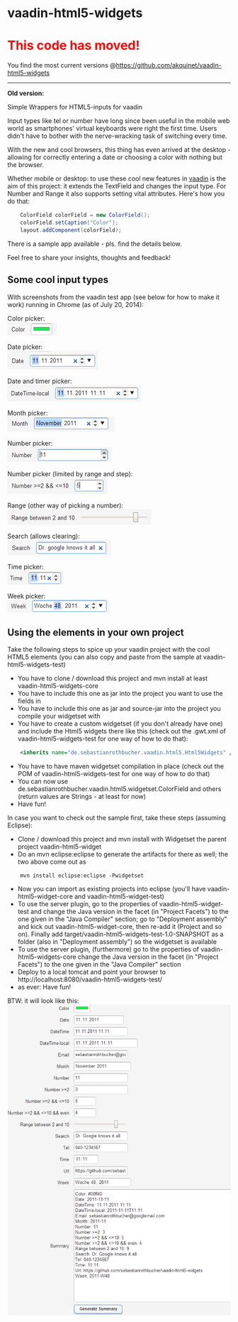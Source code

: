 vaadin-html5-widgets
====================

<h1 style="color: red">This code has moved!</h1>

You find the most current versions @<a href="https://github.com/akquinet/vaadin-html5-widgets">https://github.com/akquinet/vaadin-html5-widgets</a>

<hr />

<strong>Old version: </strong>

Simple Wrappers for HTML5-inputs for vaadin

Input types like tel or number have long since been useful in the mobile web world as smartphones' virtual keyboards were right the first time. Users didn't have to bother with the nerve-wracking task of switching every time. 

With the new and cool browsers, this thing has even arrived at the desktop - allowing for correctly entering a date or choosing a color with nothing but the browser. 

Whether mobile or desktop: to use these cool new features in [vaadin](http://www.vaadin.com) is the aim of this project: it extends the TextField and changes the input type. For Number and Range it also supports setting vital attributes. Here's how you do that: 
```java
	ColorField colorField = new ColorField();
	colorField.setCaption("Color");
	layout.addComponent(colorField);
```
There is a sample app available - pls. find the details below.

Feel free to share your insights, thoughts and feedback!


## Some cool input types

With screenshots from the vaadin test app (see below for how to make it work) running in Chrome (as of July 20, 2014): 

Color picker: <br /><img src="img/color.png" />

Date picker: <br /><img src="img/date.png" />

Date and timer picker: <br /><img src="img/datetime-local.png" />

Month picker: <br /><img src="img/month.png" />

Number picker: <br /><img src="img/number.png" />

Number picker (limited by range and step): <br /><img src="img/numberLimited.png" />

Range (other way of picking a number): <br /><img src="img/range.png" />

Search (allows clearing): <br /><img src="img/search.png" />

Time picker: <br /><img src="img/time.png" />

Week picker: <br /><img src="img/week.png" />


## Using the elements in your own project

Take the following steps to spice up your vaadin project with the cool HTML5 elements (you can also copy and paste from the sample at vaadin-html5-widgets-test)

- You have to clone / download this project and mvn install at least vaadin-html5-widgets-core
- You have to include this one as jar into the project you want to use the fields in
- You have to include this one as jar and source-jar into the project you compile your widgetset with
- You have to create a custom widgetset (if you don't already have one) and include the Html5 widgets there like this (check out the .gwt.xml of vaadin-html5-widgets-test for one way of how to do that): 
```xml
	<inherits name="de.sebastianrothbucher.vaadin.html5.Html5Widgets" />
```
- You have to have maven widgetset compilation in place (check out the POM of vaadin-html5-widgets-test for one way of how to do that)
- You can now use de.sebastianrothbucher.vaadin.html5.widgetset.ColorField and others (return values are Strings - at least for now)
- Have fun!

In case you want to check out the sample first, take these steps (assuming Eclipse): 
- Clone / download this project and mvn install with Widgetset the parent project vaadin-html5-widget
- Do an mvn eclipse:eclipse to generate the artifacts for there as well; the two above come out as
```
	mvn install eclipse:eclipse -Pwidgetset
```
- Now you can import as existing projects into eclipse (you'll have vaadin-html5-widget-core and vaadin-html5-widget-test)
- To use the server plugin, go to the properties of vaadin-html5-widget-test and change the Java version in the facet (in "Project Facets") to the one given in the "Java Compiler" section; go to "Deployment assembly" and kick out vaadin-html5-widget-core, then re-add it (Project and so on). Finally add target/vaadin-html5-widgets-test-1.0-SNAPSHOT as a folder (also in "Deployment assembly") so the widgetset is available
- To use the server plugin, (furthermore) go to the properties of vaadin-html5-widgets-core change the Java version in the facet (in "Project Facets") to the one given in the "Java Compiler" section
- Deploy to a local tomcat and point your browser to http://localhost:8080/vaadin-html5-widgets-test/
- as ever: Have fun!

BTW: it will look like this: <br /><img src="img/OVERALL.png" />

